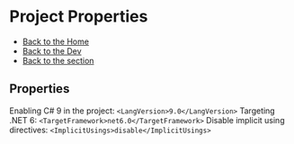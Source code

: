 # Project Properties

- [Back to the Home](../../README.md)
- [Back to the Dev](../README.md)
- [Back to the section](README.md)

## Properties
Enabling C# 9 in the project: `<LangVersion>9.0</LangVersion>`
Targeting .NET 6: `<TargetFramework>net6.0</TargetFramework>`
Disable implicit using directives: `<ImplicitUsings>disable</ImplicitUsings>`
